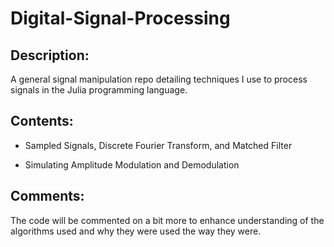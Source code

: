 # Digital-Signal-Processing

## Description:

A general signal manipulation repo detailing techniques I use to process signals in the Julia programming language.

## Contents:

- Sampled Signals, Discrete Fourier Transform, and Matched Filter

- Simulating Amplitude Modulation and Demodulation

## Comments:
The code will be commented on a bit more to enhance understanding of the algorithms used and why they were used the way they were.

